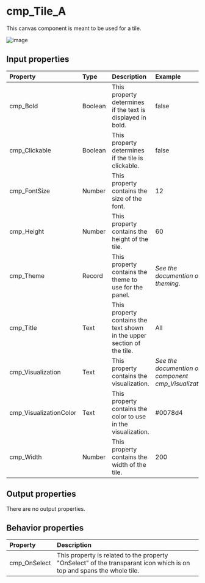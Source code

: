 # cmp_Tile_A

This canvas component is meant to be used for a tile.

![image](https://user-images.githubusercontent.com/35654198/204077939-c30a079d-91fc-4bd9-b82c-35fe3ffef34d.png)

## **Input properties**

| Property | Type | Description | Example |
| :--- | :--- | :--- | :--- |
| cmp_Bold | Boolean | This property determines if the text is displayed in bold. | false |
| cmp_Clickable | Boolean | This property determines if the tile is clickable. | false |
| cmp_FontSize | Number | This property contains the size of the font. | 12 |
| cmp_Height | Number | This property contains the height of the tile. | 60 |
| cmp_Theme | Record | This property contains the theme to use for the panel. | *See the documention on theming.* |
| cmp_Title | Text | This property contains the text shown in the upper section of the tile. | All |
| cmp_Visualization | Text | This property contains the visualization. | *See the documention on the component cmp_Visualization_A.* |
| cmp_VisualizationColor | Text | This property contains the color to use in the visualization. | #0078d4 |
| cmp_Width | Number | This property contains the width of the tile. | 200 |

## **Output properties**

There are no output properties.

## **Behavior properties**

| Property | Description |
| :--- | :--- |
| cmp_OnSelect | This property is related to the property "OnSelect" of the transparant icon which is on top and spans the whole tile. |
